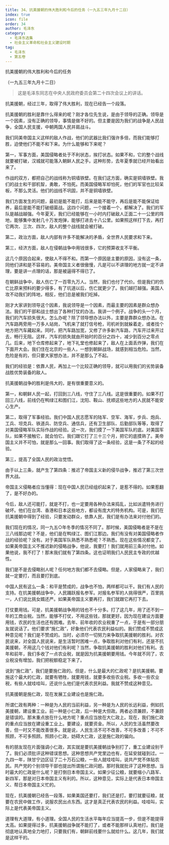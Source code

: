 ```yaml
---
title: 34、抗美援朝的伟大胜利和今后的任务（一九五三年九月十二日）
index: true
icon: file
order: 34
author: 毛泽东
category:
  - 毛泽东选集
  - 社会主义革命和社会主义建设时期
tag:
  - 毛泽东
  - 第五卷
---
```


抗美援朝的伟大胜利和今后的任务

（一九五三年九月十二日）

>这是毛泽东同志在中央人民政府委员会第二十四次会议上的讲话。

抗美援朝，经过三年，取得了伟大胜利，现在已经告一个段落。

抗美援朝的胜利是靠什么得来的呢？刚才各位先生说，是由于领导的正确。领导是一个因素，没有正确的领导，事情是做不好的。但主要是因为我们的战争是人民战争，全国人民支援，中朝两国人民并肩战斗。

我们同美帝国主义这样的敌人作战，他们的武器比我们强许多倍，而我们能够打胜，迫使他们不能不和下来。为什么能够和下来呢？

第一，军事方面，美国侵略者处于不利状态，挨打状态。如果不和，它的整个战线就要被打破，汉城就可能落入朝鲜人民之手。这种形势，去年夏季就已经开始看出来了。

作战的双方，都把自己的战线称为铜墙铁壁。在我们这方面，确实是铜墙铁壁。我们的战士和干部机智，勇敢，不怕死。而美国侵略军却怕死，他们的军官也比较呆板，不那么灵活。他们的战线不巩固，并不是铜墙铁壁。

我们方面发生的问题，最初是能不能打，后来是能不能守，再后是能不能保证给养，最后是能不能打破细菌战。这四个问题，一个接着一个，都解决了。我们的军队是越战越强。今年夏天，我们已经能够在一小时内打破敌人正面二十一公里的阵地，能够集中发射几十万发炮弹，能够打进去十八公里。如果照这样打下去，再打它两次、三次、四次，敌人的整个战线就会被打破。

第二，政治方面，敌人内部有许多不能解决的矛盾，全世界人民要求和下来。

第三，经济方面，敌人在侵朝战争中用钱很多，它的预算收支不平衡。

这几个原因合起来，使敌人不得不和。而第一个原因是主要的原因，没有这一条，同他们讲和是不容易的。美帝国主义者很傲慢，凡是可以不讲理的地方就一定不讲理，要是讲一点理的话，那是被逼得不得已了。

在朝鲜战争中，敌人伤亡了一百零九万人。当然，我们也付了代价。但是我们的伤亡比原来预料的要少得多，有了坑道以后，伤亡就更少了。我们越打越强。美国人攻不动我们的阵地，相反，他们总是被我们吃掉。

刚才大家讲到领导这个因素，我说领导是一个因素，而最主要的因素是群众想办法。我们的干部和战士想出了各种打仗的办法。我讲一个例子。战争的头一个月，我们的汽车损失很大。怎么办呢？除了领导想办法以外，主要是靠群众想办法。在汽车路两旁用一万多人站岗，飞机来了就打信号枪，司机听到就躲着走，或者找个地方把汽车藏起来。同时，把汽车路加宽，又修了许多新汽车路，汽车开过来开过去，畅行无阻。这样，汽车的损失就由开始时的百分之四十，减少到百分之零点几。后来，地下仓库修起来了，地下礼堂也修起来了，敌人在上面丢炸弹，我们在下面开大会。我们住在北京的一些人，一想到朝鲜战场，就感到相当危险。当然，危险是有的，但只要大家想办法，并不是那么了不起。

我们的经验是：依靠人民，再加上一个比较正确的领导，就可以用我们的劣势装备战胜优势装备的敌人。

抗美援朝战争的胜利是伟大的，是有很重要意义的。

第一，和朝鲜人民一起，打回到三八线，守住了三八线。这是很重要的。如果不打回三八线，前线仍在鸭绿江和图们江，沈阳、鞍山、抚顺这些地方的人民就不能安心生产。

第二，取得了军事经验。我们中国人民志愿军的陆军、空军、海军，步兵、炮兵、工兵、坦克兵、铁道兵、防空兵、通信兵，还有卫生部队、后勤部队等等，取得了对美国侵略军队实际作战的经验。这一次，我们摸了一下美国军队的底。对美国军队，如果不接触它，就会怕它。我们跟它打了三十三个月，把它的底摸熟了。美帝国主义并不可怕，就是那么一回事。我们取得了这一条经验，这是一条了不起的经验。

第三，提高了全国人民的政治觉悟。

由于以上三条，就产生了第四条：推迟了帝国主义新的侵华战争，推迟了第三次世界大战。

帝国主义侵略者应当懂得：现在中国人民已经组织起来了，是惹不得的。如果惹翻了，是不好办的。

今后，敌人还可能打，就是不打，也一定要用各种办法来捣乱，比如派遣特务进行破坏。他们在台湾、香港和日本这些地方，都设有庞大的特务机构。可是，我们在抗美援朝中得到了经验，只要发动群众，依靠人民，我们是有办法来对付他们的。

我们现在的情况，同一九五○年冬季的情况不同了。那时候，美国侵略者是不是在三八线那边呢？不是，他们是在鸭绿江、图们江那边。我们有没有对美国侵略者作战的经验呢？没有。对于美国军队熟悉不熟悉呢？不熟悉。现在这些情况都变了。如果美帝国主义不推迟新的侵略战争，他说，我要打！我们就用前三条对付他。如果他说，我不打了！那末我们就有了第四条。这也证明我们人民民主专政的优越性。

我们是不是去侵略别人呢？任何地方我们都不去侵略。但是，人家侵略来了，我们就一定要打，而且要打到底。

中国人民有这么一条：和平是赞成的，战争也不怕，两样都可以干。我们有人民的支持。在抗美援朝战争中，人民踊跃报名参军。对报名参军的人挑得很严，百里挑一，人们说比挑女婿还严。如果美帝国主义要再打，我们就跟它再打下去。

打仗要用钱。可是，抗美援朝战争用的钱也不十分多。打了这几年，用了还不到一年的工商业税。当然，能够不打仗，不用这些钱，那就更好。因为现在建设方面要用钱，农民的生活也还有困难。去年、前年收的农业税重了一点，于是有一部分朋友就说话了。他们要求“施仁政”，好象他们代表农民利益似的。我们赞成不赞成这种意见呢？我们是不赞成的。当时，必须尽一切努力来争取抗美援朝的胜利。对农民说来，对全国人民说来，是生活暂时困难一点，争取胜利对他们有利，还是不抗美援朝，不用这几个钱对他们有利呢？当然，争取抗美援朝的胜利对他们有利。去年和前年，我们多收了一点农业税，就是因为抗美援朝要用钱。今年就不同了，农业税没有增加，我们把税额稳定下来了。

说到“施仁政”，我们是要施仁政的。但是，什么是最大的仁政呢？是抗美援朝。要施这个最大的仁政，就要有牺牲，就要用钱，就要多收些农业税。多收一些农业税，有些人就哇哇叫，还说什么他们是代表农民利益。我就不赞成这种意见。

抗美援朝是施仁政，现在发展工业建设也是施仁政。

所谓仁政有两种：一种是为人民的当前利益，另一种是为人民的长远利益，例如抗美援朝，建设重工业。前一种是小仁政，后一种是大但政。两者必须兼顾，不兼顾是错误的。那末重点放在什么地方呢？重点应当放在大仁政上。现在，我们施仁政的重点应当放在建设重工业上。要建设，就要资金。所以，人民的生活虽然要改善，但一时又不能改善很多。就是说，人民生活不可不改善，不可多改善；不可不照顾，不可多照顾。照顾小仁政，妨碍大仁政，这是施仁政的偏向。

有的朋友现在片面强调小仁政，其实就是要抗美援朝战争别打了，重工业建设别干了。我们必须批评这种错误思想。这种思想共产党里边也有，在延安就碰到过。一九四一年，陕甘宁边区征了二十万石公粮，一些人就哇哇叫，说共产党不体贴农民。共产党的个别领导干部也提出所谓施仁政问题。那时我就批评了这种思想。当时最大的仁政是什么呢？是打倒日本帝国主义。如果少征公粮，就要缩小八路军、新四军，那是对日本帝国主义有利的。所以，这种意见，实际上是代表日本帝国主义、帮日本帝国主义忙的。

现在，抗美援朝已经告一段落，如果美国还要打，我们还是打。要打就要征粮，就要在农民中做工作，说服农民出点东西。这才是真正代表农民的利益。哇哇叫，实际上是代表美帝国主义。

道理有大道理，有小道理。全国人民的生活水平每年应当提高一步，但是不能提得太高。如果提得过多，抗美援朝战争就不能打了，或者不能那样认真地打。我们是彻底地认真地全力地打，只要我们有，朝鲜前线要什么就给什么。这几年，我们就是这样干的。
